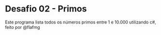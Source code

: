 # Desafio 02 - Primos

Este programa lista todos os números primos entre 1 e 10.000 utilizando c#, feito por @flafmg
